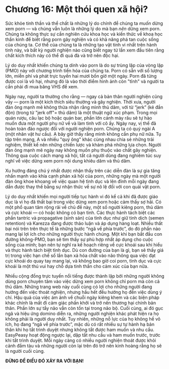 # Chương 16: Một thói quen xã hội?

Sức khỏe tinh thần và thể chất là những lý do chính để chúng ta *muốn* dừng xem porn — và chúng vẫn luôn là những lý do mà bạn *nên* dừng xem porn. Chúng ta không thực sự cần nghiên cứu khoa học và kiến thức về khoa học thần kinh để biết rằng porn gây nghiện và có khả năng phá tan cuộc sống của chúng ta. Cơ thể của chúng ta là những tạo vật tinh vi nhất trên hành tinh này, và bất kỳ người nghiện nào cũng biết ngay từ lần xem đầu tiên rằng chất kích thích này có thể đi quá đà và trở nên độc hại.

Lý do duy nhất khiến chúng ta dính vào porn là do sự trùng lặp của vòng lặp (PMO) này với chương trình tiến hóa của chúng ta. Porn có sẵn với số lượng lớn, miễn phí và phát trực tuyến hai mươi bốn giờ một ngày. Porn đã từng được coi là vô hại, nhưng đó là vào thời điểm hình ảnh còn "tĩnh" và người ta cần phải đi mua băng VHS để xem.

Ngày nay, người ta thường cho rằng — ngay cả bản thân người nghiện cũng vậy — porn là một kích thích siêu thường và gây nghiện. Thời xưa, người đàn ông mạnh mẽ không thừa nhận rằng mình thủ dâm, với từ “jerk” (kẻ đần độn) (trong từ "jerk off"= thủ dâm) là một thuật ngữ xúc phạm. Trong mọi quán rượu, câu lạc bộ hoặc quán bar, phần lớn cánh mày râu sẽ tự hào muốn đưa một người phụ nữ về và làm tình với cô ấy. Ngày nay, vị thế đã hoàn toàn đảo ngược đối với người nghiện porn. Chúng ta có quý ngài A (một nhân vật hư cấu). A bây giờ thấy rằng mình không cần phụ nữ nữa. Tụ tập trên mạng, A và nhiều "quý ông" khác cùng nhau chia sẻ những trải nghiệm, thiết kế nên những chiến lược và khám phá những lựa chọn. Người đàn ông mạnh mẽ ngày nay không muốn phụ thuộc vào chất gây nghiện. Thông qua cuộc cách mạng xã hội, tất cả người dùng đang nghiêm túc suy nghĩ về việc dừng xem porn nội dung khiêu dâm và thủ dâm.

Xu hướng đáng chú ý nhất được nhận thấy trên các diễn đàn là sự gia tăng nhấn mạnh vào khía cạnh phản xã hội của porn, những ngày mà một người đàn ông khoe khoang về việc quan hệ tình dục và lên đỉnh mỗi ngày đang dần được thay thế bằng sự nhận thức về sự nô lệ đối với con quái vật porn.

Lý do duy nhất khiến mọi người tiếp tục hành vi đó kể cả khi đã được giáo dục là vì họ đã thất bại trong việc dừng xem porn hoặc cảm thấy sợ hãi. Có một phổ quan tâm rộng rãi về chủ đề này, một số người kiêng porn, thủ dâm và cực khoái — có hoặc không có bạn tình. Các thực hành tách biệt các phần tantric và propagative (sinh sản) của tình dục như giữ tinh dịch (semen retention) và Karezza đang được thảo luận và áp dụng hàng loạt. Nhiều thất bại nói trên trên thực tế là những bước “ngã về phía trước”, do đó phần nào mang lại lợi ích cho những người thực hành chúng. Một khi bạn bắt đầu con đường không-PMO, bạn sẽ tìm thấy sự phù hợp nhất áp dụng cho cuộc sống của mình; bạn nên tự nghĩ ra kế hoạch riêng về cực khoái sau khi hiểu và thực hành tách biệt tình dục. Dù con đường của bạn là gì, bạn sẽ thấy giá trị trong việc hạn chế số lần bạn xả hóa chất vào não thông qua việc đạt cực khoái do quay tay mang lại, và không bao giờ coi porn, tình dục và cực khoái là một thú vui hay chỗ dựa tinh thần cho cảm xúc của bạn nữa.

Nhiều cộng đồng trực tuyến nổi tiếng được thành lập bởi những người không dùng porn chuyên tâm vào việc dừng xem porn không chỉ porn mà còn cả thủ dâm. Những trang web này cuối cùng có lợi cho những người đang hướng đến việc thoát nghiện, nhưng hầu hết đều hướng họ đến việc dùng ý chí. Hậu quả của việc ám ảnh về chuỗi ngày kiêng khem và các biện pháp khác chính là mất đi cảm giác phấn khởi và trở nên thương hại chính bản thân. Phần lớn sự tẩy não vẫn còn tồn tại trong não bộ. Cuối cùng, ai đó gục ngã và hiệu ứng domino diễn ra, những người nghiện khác phát hiện ra họ không phải là người duy nhất. Tuy nhiên, những nỗ lực của họ không hề vô ích, họ đang “ngã về phía trước”, mặc dù có rất nhiều sự tự hành hạ bản thân khi họ tắt trình duyệt nhưng không tắt được ham muốn và nhu cầu. EasyPeasy hoạt động ngược lại, dập tắt nhu cầu và ham muốn trước, trước khi tắt trình duyệt. Mỗi ngày càng có nhiều người nghiện thoát được khỏi cảnh đắm tàu và những người còn lại trên đó trở nên kinh hoàng rằng họ sẽ là người cuối cùng.

**ĐỪNG ĐỂ ĐIỀU ĐÓ XẢY RA VỚI BẠN!**